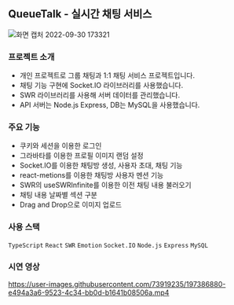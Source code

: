 ## QueueTalk - 실시간 채팅 서비스
![화면 캡처 2022-09-30 173321](https://user-images.githubusercontent.com/73919235/193351203-bb5cbc68-12ff-4ad0-a134-0edb1cc6b558.jpg)

### 프로젝트 소개
- 개인 프로젝트로 그룹 채팅과 1:1 채팅 서비스 프로젝트입니다.
- 채팅 기능 구현에 Socket.IO 라이브러리를 사용했습니다.
- SWR 라이브러리를 사용해 서버 데이터를 관리했습니다.
- API 서버는 Node.js Express, DB는 MySQL을 사용했습니다.

### 주요 기능
- 쿠키와 세션을 이용한 로그인
- 그라바타를 이용한 프로필 이미지 랜덤 설정
- Socket.IO를 이용한 채팅방 생성, 사용자 초대, 채팅 기능
- react-metions를 이용한 채팅방 사용자 멘션 기능
- SWR의 useSWRInfinite를 이용한 이전 채팅 내용 불러오기
- 채팅 내용 날짜별 섹션 구분
- Drag and Drop으로 이미지 업로드

### 사용 스택
`TypeScript` `React` `SWR` `Emotion` `Socket.IO` `Node.js` `Express` `MySQL`

### 시연 영상
https://user-images.githubusercontent.com/73919235/197386880-e494a3a6-9523-4c34-bb0d-b1641b08506a.mp4


